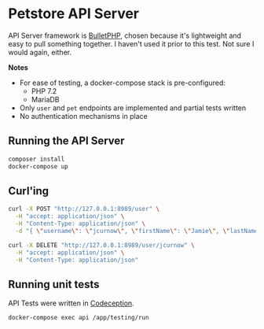 # Petstore API Server

API Server framework is [BulletPHP](http://bulletphp.com), chosen because it's
lightweight and easy to pull something together. I haven't used it prior to this
test. Not sure I would again, either.


**Notes**

- For ease of testing, a docker-compose stack is pre-configured:
  - PHP 7.2
  - MariaDB
- Only `user` and `pet` endpoints are implemented and partial tests written
- No authentication mechanisms in place


## Running the API Server

```bash
composer install
docker-compose up
```


## Curl'ing

```bash
curl -X POST "http://127.0.0.1:8989/user" \
  -H "accept: application/json" \
  -H "Content-Type: application/json" \
  -d "{ \"username\": \"jcurnow\", \"firstName\": \"Jamie\", \"lastName\": \"Curnow\", \"email\": \"jc@jc21.com\", \"password\": \"changeme\", \"phone\": \"04329865564\", \"userStatus\": 0}"

curl -X DELETE "http://127.0.0.1:8989/user/jcurnow" \
  -H "accept: application/json" \
  -H "Content-Type: application/json"
```


## Running unit tests

API Tests were written in [Codeception](https://codeception.com).

```bash
docker-compose exec api /app/testing/run
```
